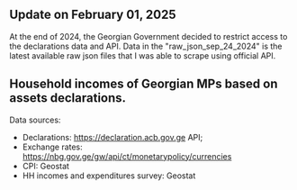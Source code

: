 ## Update on February 01, 2025

At the end of 2024, the Georgian Government decided to restrict access to the declarations data and API. Data in the "raw_json_sep_24_2024" is the latest available raw json files that I was able to scrape using official API.


## Household incomes of Georgian MPs based on assets declarations.

Data sources:
* Declarations: https://declaration.acb.gov.ge API;
* Exchange rates: https://nbg.gov.ge/gw/api/ct/monetarypolicy/currencies
* CPI: Geostat
* HH incomes and expenditures survey: Geostat